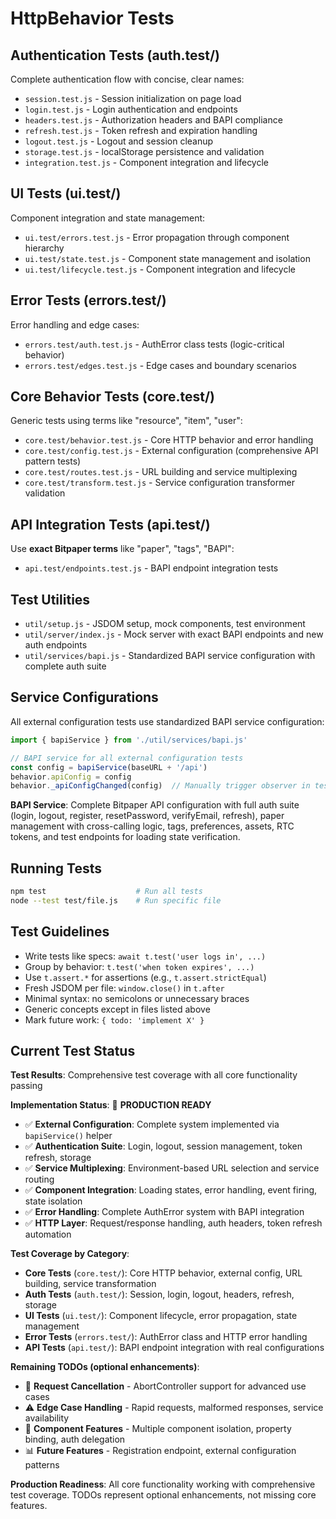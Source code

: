 # HttpBehavior Tests  

## Authentication Tests (auth.test/)

Complete authentication flow with concise, clear names:

- `session.test.js` - Session initialization on page load
- `login.test.js` - Login authentication and endpoints  
- `headers.test.js` - Authorization headers and BAPI compliance
- `refresh.test.js` - Token refresh and expiration handling
- `logout.test.js` - Logout and session cleanup
- `storage.test.js` - localStorage persistence and validation
- `integration.test.js` - Component integration and lifecycle

## UI Tests (ui.test/)

Component integration and state management:

- `ui.test/errors.test.js` - Error propagation through component hierarchy
- `ui.test/state.test.js` - Component state management and isolation
- `ui.test/lifecycle.test.js` - Component integration and lifecycle

## Error Tests (errors.test/)

Error handling and edge cases:

- `errors.test/auth.test.js` - AuthError class tests (logic-critical behavior)
- `errors.test/edges.test.js` - Edge cases and boundary scenarios

## Core Behavior Tests (core.test/)

Generic tests using terms like "resource", "item", "user":

- `core.test/behavior.test.js` - Core HTTP behavior and error handling
- `core.test/config.test.js` - External configuration (comprehensive API pattern tests)
- `core.test/routes.test.js` - URL building and service multiplexing
- `core.test/transform.test.js` - Service configuration transformer validation

## API Integration Tests (api.test/)

Use **exact Bitpaper terms** like "paper", "tags", "BAPI":

- `api.test/endpoints.test.js` - BAPI endpoint integration tests  

## Test Utilities

- `util/setup.js` - JSDOM setup, mock components, test environment
- `util/server/index.js` - Mock server with exact BAPI endpoints and new auth endpoints
- `util/services/bapi.js` - Standardized BAPI service configuration with complete auth suite  

## Service Configurations

All external configuration tests use standardized BAPI service configuration:

```javascript
import { bapiService } from './util/services/bapi.js'

// BAPI service for all external configuration tests
const config = bapiService(baseURL + '/api')
behavior.apiConfig = config
behavior._apiConfigChanged(config)  // Manually trigger observer in test environment
```

**BAPI Service**: Complete Bitpaper API configuration with full auth suite (login, logout, register, resetPassword, verifyEmail, refresh), paper management with cross-calling logic, tags, preferences, assets, RTC tokens, and test endpoints for loading state verification.

## Running Tests  

```bash
npm test                    # Run all tests
node --test test/file.js    # Run specific file
```

## Test Guidelines  

- Write tests like specs: `await t.test('user logs in', ...)`  
- Group by behavior: `t.test('when token expires', ...)`  
- Use `t.assert.*` for assertions (e.g., `t.assert.strictEqual`)  
- Fresh JSDOM per file: `window.close()` in `t.after`  
- Minimal syntax: no semicolons or unnecessary braces  
- Generic concepts except in files listed above  
- Mark future work: `{ todo: 'implement X' }`  

## Current Test Status

**Test Results**: Comprehensive test coverage with all core functionality passing

**Implementation Status**: 🎉 **PRODUCTION READY**
- ✅ **External Configuration**: Complete system implemented via `bapiService()` helper
- ✅ **Authentication Suite**: Login, logout, session management, token refresh, storage
- ✅ **Service Multiplexing**: Environment-based URL selection and service routing
- ✅ **Component Integration**: Loading states, error handling, event firing, state isolation
- ✅ **Error Handling**: Complete AuthError system with BAPI integration
- ✅ **HTTP Layer**: Request/response handling, auth headers, token refresh automation

**Test Coverage by Category**:
- **Core Tests** (`core.test/`): Core HTTP behavior, external config, URL building, service transformation
- **Auth Tests** (`auth.test/`): Session, login, logout, headers, refresh, storage
- **UI Tests** (`ui.test/`): Component lifecycle, error propagation, state management
- **Error Tests** (`errors.test/`): AuthError class and HTTP error handling
- **API Tests** (`api.test/`): BAPI endpoint integration with real configurations

**Remaining TODOs (optional enhancements)**:
- 🔮 **Request Cancellation** - AbortController support for advanced use cases
- ⚠️ **Edge Case Handling** - Rapid requests, malformed responses, service availability
- 🎯 **Component Features** - Multiple component isolation, property binding, auth delegation
- 📊 **Future Features** - Registration endpoint, external configuration patterns

**Production Readiness**: All core functionality working with comprehensive test coverage. TODOs represent optional enhancements, not missing core features.  
